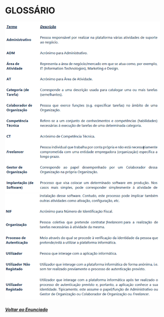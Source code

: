 # GLOSSÁRIO

![G1](G1.png)
![G2](G2.png)

##### [Voltar ao Enunciado](https://github.com/blestonbandeiraUPSKILL/upskill_java1_labprg_grupo2/blob/main/Documenta%C3%A7%C3%A3o/Sprint%202/Enunciado/Enunciado.md)
